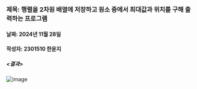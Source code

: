 ### 제목:  행렬을 2차원 배열에 저장하고 원소 중에서 최대값과 위치를 구해 출력하는 프로그램
#### 날짜: 2024년 11월 28일
#### 작성자: 2301510 한윤지

##### <결과>
![image](https://github.com/user-attachments/assets/54938a04-cfd2-445c-9a08-b5f0ea4aa396)
